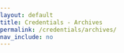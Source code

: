 ```yaml
---
layout: default
title: Credentials - Archives
permalink: /credentials/archives/
nav_include: no
---
```


<div id="archive-root"></div>

<script crossorigin src="https://unpkg.com/react@18/umd/react.production.min.js"></script>
<script crossorigin src="https://unpkg.com/react-dom@18/umd/react-dom.production.min.js"></script>

<script>
  const e = React.createElement;
  const { useState, useMemo, useEffect } = React;

  const archives = [
    {% assign sorted_archives = site.data.archives | sort: 'date' | reverse %}
    {% for arch in sorted_archives %}
    {
      name: {{ arch.name | jsonify }},
      authority: {{ arch.authority | jsonify }},
      date: {{ arch.date | jsonify }},
      credential_id: {{ arch.credential_id | jsonify }},
      cred_link: {{ arch.cred_link | jsonify }},
      drive_link: {{ arch.drive_link | jsonify }},
      image: "/assets/img/logos/{{ arch.image }}"
    },
    {% endfor %}
  ];

  function parseQuery(queryString) {
    const params = new URLSearchParams(queryString);
    return {
      search: params.get("search") || "",
      page: parseInt(params.get("page") || "1", 10)
    };
  }

  function ArchiveApp() {
    const PAGE_SIZE = 6;
    const queryParams = parseQuery(window.location.search);
    const [search, setSearch] = useState(queryParams.search);
    const [page, setPage] = useState(isNaN(queryParams.page) || queryParams.page < 1 ? 1 : queryParams.page);

    const filtered = useMemo(() => {
      const query = search.trim().toLowerCase();

      if (!query || query.length < 3) return archives;

      let result = archives;

      const nameMatch = query.match(/^name:(.*)$/);
      const dateMatch = query.match(/^date:(\d{4}-\d{2}-\d{2})$/);
      const authMatch = query.match(/^authority:(.*)$/);

      if (nameMatch) {
        const term = nameMatch[1].trim();
        result = archives.filter(a => a.name.toLowerCase().includes(term));
      } else if (authMatch) {
        const term = authMatch[1].trim();
        result = archives.filter(a => a.authority.toLowerCase().includes(term));
      } else if (dateMatch) {
        const fromDate = new Date(dateMatch[1]);
        result = archives.filter(a => new Date(a.date) >= fromDate);
      } else {
        result = archives.filter(a => a.name.toLowerCase().includes(query));
      }
      return result;
    }, [search]);

    const pageCount = Math.ceil(filtered.length / PAGE_SIZE);
    const isPageValid = page >= 1 && page <= pageCount;

    const currentItems = useMemo(() => {
      if (!isPageValid) return [];
      return filtered.slice((page - 1) * PAGE_SIZE, page * PAGE_SIZE);
    }, [filtered, page, isPageValid]);

    useEffect(() => {
      const url = new URL(window.location);
      if (search) {
        url.searchParams.set("search", search);
      } else {
        url.searchParams.delete("search");
      }
      if (page > 1) {
        url.searchParams.set("page", page);
      } else {
        url.searchParams.delete("page");
      }
      window.history.replaceState({}, "", url);
    }, [search, page]);

    return e("div", { className: "archives" },
      e("div", { className: "search-container" },
        e("input", {
          type: "text",
          placeholder: "Search by name, date, authority...",
          value: search,
          onChange: e => setSearch(e.target.value),
          className: "search-input"
        }),
        e("div", { className: "tooltip" },
          e("span", { className: "tooltip-icon" }, "?"),
          e("div", { className: "tooltip-box" },
            e("div", null, "Search keys:"),
            e("div", null, 'name:java'),
            e("div", null, 'authority:udemy'),
            e("div", null, "date:2023-01-30")
          )
        )
      ),

      (filtered.length === 0 || !isPageValid) ?
        e("div", { className: "no-result" },
          filtered.length === 0 && e("p", null, `Searched : '${search}' has no result`),
          !isPageValid && e("p", null, `Page Number : ${page} not found`)
        ) :
        [
          e("div", { className: "pagination" },
            e("button", { onClick: () => setPage(p => Math.max(1, p - 1)), disabled: page === 1 }, "Previous"),
            ` ${page} / ${pageCount} `,
            e("button", { onClick: () => setPage(p => Math.min(pageCount, p + 1)), disabled: page >= pageCount }, "Next")
          ),
          e("ul", { className: "archive-grid" },
            currentItems.map((arch, i) =>
              e("li", { className: "archive-item", key: i },
                e("a", { href: arch.cred_link, target: "_blank" },
                  e("img", { src: arch.image, alt: arch.name, className: "arch-logo" })
                ),
                e("h2", { className: "arch-name" }, arch.name),
                e("p", null, e("strong", null, "Authority: "), arch.authority),
                e("p", null, e("strong", null, "Date: "), arch.date),
                e("p", null, e("strong", null, "Credential ID: "), arch.credential_id),
                e("p", { className: "verify-row" },
                  e("strong", null, "Verify it live: "),
                  e("a", { href: arch.drive_link, target: "_blank", className: "stars-container" },
                    e("span", { className: "stars" },
                      Array.from({ length: 5 }).map((_, idx) =>
                        e("svg", { className: "star", viewBox: "0 0 24 24", width: 20, height: 20, key: idx },
                          e("path", { d: "M12 .587l3.668 7.57L24 9.748l-6 5.848 1.415 8.258L12 19.771l-7.415 4.083L6 15.596 0 9.748l8.332-1.591z" })
                        )
                      )
                    )
                  )
                )
              )
            )
          ),
          e("div", { className: "total-label" }, `Total: ${filtered.length}`)
        ],

      e("div", { className: "instruction", style: { position: "fixed", bottom: 0, left: 0, width: "100%", backgroundColor: "#f8f8f8", color: "#555", padding: "10px", textAlign: "center", zIndex: 1000 } },
        "Click on the verify star to see a live document."
      )
    );
  }

  ReactDOM.createRoot(document.getElementById("archive-root")).render(e(ArchiveApp));
</script>

<style>
  body {
    font-family: Arial, sans-serif;
    margin: 0;
    padding: 0;
  }

  .archives-container {
    display: flex;
    flex-direction: column;
    align-items: center;
    justify-content: center;
    padding: 30px;
  }

  .search-container {
    display: flex;
    justify-content: center;
    align-items: center;
    gap: 10px;
    margin-bottom: 30px;
  }

  .search-input {
    width: 60%;
    padding: 12px;
    font-size: 18px;
    border: 1px solid #ccc;
    border-radius: 5px;
  }
  .tooltip {
    position: relative;
    display: inline-block;
    cursor: pointer;
  }

  .tooltip-icon {
    background-color: #000;
    color: #fff;
    border-radius: 50%;
    padding: 4px 8px;
    font-size: 14px;
    line-height: 1;
    user-select: none;
  }

  .tooltip-box {
    display: none;
    position: absolute;
    top: 120%;
    left: 0;
    background-color: #000;
    color: #fff;
    padding: 8px 12px;
    border-radius: 4px;
    white-space: nowrap;
    font-size: 13px;
    z-index: 1000;
  }

  .tooltip:hover .tooltip-box {
    display: block;
  }

  .no-result {
    color: #000;
    font-size: 20px;
    margin-top: 40px;
    border: 1px solid #ddd;
    border-radius: 8px;
    padding: 15px;
    text-align: center;
    font-family: sans-serif;
  }

  .archives {
    font-family: Arial, sans-serif;
    margin: 20px;
  }

  .archive-grid {
    list-style: none;
    padding: 0;
    display: grid;
    grid-template-columns: repeat(3, 1fr);
    grid-gap: 20px;
  }

  .archive-item {
    border: 1px solid #ddd;
    border-radius: 8px;
    padding: 15px;
    position: relative;
    min-height: 200px;
  }

  .arch-logo {
    max-width: 80px;
    height: auto;
    position: absolute;
    bottom: 10px;
    right: 10px;
  }

  .arch-name {
    margin-top: 0;
  }

  .pagination {
    text-align: center;
    margin: 20px 0;
  }

  .pagination button {
    padding: 8px 15px;
    margin: 0 5px;
    cursor: pointer;
  }

  .verify-row {
    margin-top: 10px;
    font-size: 1rem;
  }

  .stars-container {
    display: inline-block;
    position: relative;
    overflow: hidden;
    text-decoration: none;
    height: 20px;
    margin-left: 5px;
  }

  .stars {
    display: flex;
    width: 100px;
    height: 20px;
  }

  .star {
    fill: #ccc;
    transition: fill 0.3s ease;
    margin: 0 2px;
  }

  .stars-container:hover .star {
    fill: gold;
  }

  .instruction {
    position: fixed;
    bottom: 0;
    left: 0;
    width: 100%;
    background-color: #f8f8f8;
    color: #555;
    padding: 10px;
    text-align: center;
    z-index: 1000;
    animation: ziggle 0.5s infinite alternate;
  }

  @keyframes ziggle {
    0% { transform: translateX(-5px); }
    100% { transform: translateX(5px); }
  }

  .total-label {
    text-align: center;
    margin-top: 20px;
    font-size: 20px;
    color: #000;
  }
</style>